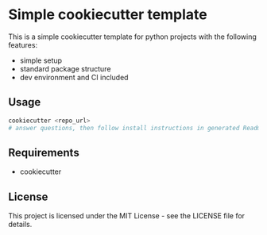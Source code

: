 # Simple cookiecutter template
This is a simple cookiecutter template for python projects with the following features:
 - simple setup
 - standard package structure
 - dev environment and CI included

## Usage

```bash
cookiecutter <repo_url>
# answer questions, then follow install instructions in generated Readme
```

## Requirements

- cookiecutter

## License

This project is licensed under the MIT License - see the LICENSE file for details.
